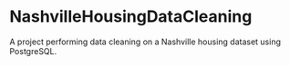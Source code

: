 # NashvilleHousingDataCleaning
A project performing data cleaning on a Nashville housing dataset using PostgreSQL. 
